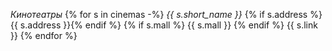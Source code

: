 *Кинотеатры*
{% for s in cinemas -%}
 _{{ s.short_name }}_ {% if s.address %} {{ s.address }}{% endif %} {% if s.mall %} {{ s.mall }} {% endif %} {{ s.link }}
{% endfor %}